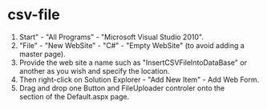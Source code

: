 # csv-file
1.	Start" - "All Programs" - "Microsoft Visual Studio 2010".
2.	"File" - "New WebSite" - "C#" - "Empty WebSite" (to avoid adding a master page).
3.	Provide the web site a name such as "InsertCSVFileIntoDataBase" or another as you wish and specify the location.
4.	Then right-click on Solution Explorer - "Add New Item" - Add Web Form.
5.	Drag and drop one Button and FileUploader controler onto the <form> section of the Default.aspx page.

